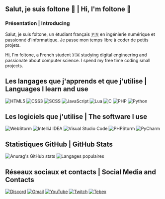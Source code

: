 ## Salut, je suis foltone 👋 | Hi, I'm foltone 👋

### Présentation | Introducing
Salut, je suis foltone, un étudiant français 🇫🇷 en ingénierie numérique et passionné d'informatique. Je passe mon temps libre à coder de petits projets.

Hi, I'm foltone, a French student 🇫🇷 studying digital engineering and passionate about computer science. I spend my free time coding small projects.

## Les langages que j'apprends et que j'utilise | Languages I learn and use
![HTML5](https://img.shields.io/badge/html5-%23E34F26.svg?style=for-the-badge&logo=html5&logoColor=white)
![CSS3](https://img.shields.io/badge/css3-%231572B6.svg?style=for-the-badge&logo=css3&logoColor=white)
![SCSS](https://img.shields.io/badge/SASS-hotpink.svg?style=for-the-badge&logo=SASS&logoColor=white)
![JavaScript](https://img.shields.io/badge/javascript-%23323330.svg?style=for-the-badge&logo=javascript&logoColor=%23F7DF1E)
![Lua](https://img.shields.io/badge/lua-%232C2D72.svg?style=for-the-badge&logo=lua&logoColor=white)
![C](https://img.shields.io/badge/c-%2300599C.svg?style=for-the-badge&logo=c&logoColor=white)
![PHP](https://img.shields.io/badge/php-%23777BB4.svg?style=for-the-badge&logo=php&logoColor=white)
![Python](https://img.shields.io/badge/python-%233776AB.svg?style=for-the-badge&logo=python&logoColor=white)

## Les logiciels que j'utilise | The software I use
![WebStorm](https://img.shields.io/badge/webstorm-143?style=for-the-badge&logo=webstorm&logoColor=white&color=black)
![IntelliJ IDEA](https://img.shields.io/badge/IntelliJIDEA-000000.svg?style=for-the-badge&logo=intellij-idea&logoColor=white)
![Visual Studio Code](https://img.shields.io/badge/Visual%20Studio%20Code-0078d7.svg?style=for-the-badge&logo=visual-studio-code&logoColor=white)
![PHPStorm](https://img.shields.io/badge/PHPStorm-000000.svg?style=for-the-badge&logo=phpstorm&logoColor=white)
![PyCharm](https://img.shields.io/badge/PyCharm-000000.svg?style=for-the-badge&logo=pycharm&logoColor=white)

## Statistiques GitHub | GitHub Stats
![Anurag's GitHub stats](https://github-readme-stats.vercel.app/api?username=foltone&show_icons=true&theme=algolia)
![Langages populaires](https://github-readme-stats.vercel.app/api/top-langs/?username=foltone&layout=compact&theme=algolia)

## Réseaux sociaux et contacts | Social Media and Contacts
[![Discord](https://img.shields.io/badge/Discord-%237289DA.svg?style=for-the-badge&logo=discord&logoColor=white)](https://discord.com/invite/X9ReemrhKh)
[![Gmail](https://img.shields.io/badge/Gmail-D14836?style=for-the-badge&logo=gmail&logoColor=white)](https://mail.google.com/mail/u/4/?hl=fr&tf=cm&fs=1&to=foltonedev@gmail.com)
[![YouTube](https://img.shields.io/badge/YouTube-%23FF0000.svg?style=for-the-badge&logo=YouTube&logoColor=white)](https://www.youtube.com/channel/UCMbP42Mqwk3hwjp4ClZjeng)
[![Twitch](https://img.shields.io/badge/twitch-%239146FF.svg?style=for-the-badge&logo=Twitch&logoColor=white)](https://www.twitch.tv/foltone)
[![Tebex](https://img.shields.io/badge/Tebex-%23161616.svg?style=for-the-badge&logo=tebex&logoColor=white)](https://foltone-store.tebex.io/category/2246151)
